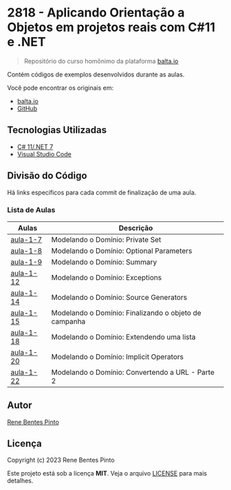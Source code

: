 # 2818 - Aplicando Orientação a Objetos em projetos reais com C#11 e .NET

> Repositório do curso homônimo da plataforma [balta.io](https://balta.io)

Contém códigos de exemplos desenvolvidos durante as aulas.

Você pode encontrar os originais em:

- [balta.io](https://balta.io/cursos/aplicando-orientacao-a-objetos-em-projetos-reais-com-csharp-11-e-dotnet-7)
- [GitHub](https://github.com/balta-io/2818)

## Tecnologias Utilizadas

- [C# 11/.NET 7](https://dot.net)
- [Visual Studio Code](https://code.visualstudio.com)

## Divisão do Código

Há links específicos para cada commit de finalização de uma aula.

### Lista de Aulas

| Aulas                             | Descrição                                             |
| --------------------------------- | ----------------------------------------------------- |
| [aula-1-7](../../commit/5d76479)  | Modelando o Domínio: Private Set                      |
| [aula-1-8](../../commit/c4e9cfc)  | Modelando o Domínio: Optional Parameters              |
| [aula-1-9](../../commit/7213383)  | Modelando o Domínio: Summary                          |
| [aula-1-12](../../commit/c797e97) | Modelando o Domínio: Exceptions                       |
| [aula-1-14](../../commit/7d33ed1) | Modelando o Domínio: Source Generators                |
| [aula-1-15](../../commit/e801338) | Modelando o Domínio: Finalizando o objeto de campanha |
| [aula-1-18](../../commit/2914841) | Modelando o Domínio: Extendendo uma lista             |
| [aula-1-20](../../commit/89d0bfa) | Modelando o Domínio: Implicit Operators               |
| [aula-1-22](../../commit/9874014) | Modelando o Domínio: Convertendo a URL - Parte 2      |

## Autor

[Rene Bentes Pinto](http://github.com/renebentes)

## Licença

Copyright (c) 2023 Rene Bentes Pinto

Este projeto está sob a licença **MIT**. Veja o arquivo [LICENSE](LICENSE) para mais detalhes.
